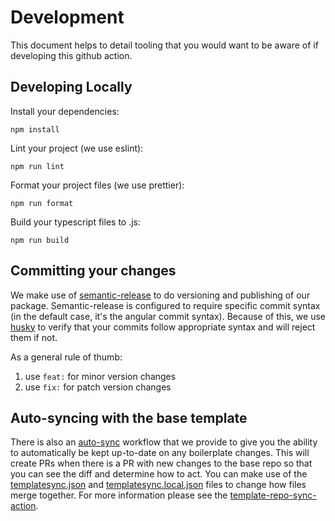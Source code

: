 # Development

This document helps to detail tooling that you would want to be aware of if developing this github action.

## Developing Locally

Install your dependencies:

```shell
npm install
```

Lint your project (we use eslint):

```shell
npm run lint
```

Format your project files (we use prettier):

```shell
npm run format
```

Build your typescript files to .js:

```shell
npm run build
```

## Committing your changes

We make use of [semantic-release](https://github.com/semantic-release/semantic-release) to do versioning and publishing of our package.
Semantic-release is configured to require specific commit syntax (in the default case, it's the angular commit syntax). Because of this, we
use [husky](https://typicode.github.io/husky/) to verify that your commits follow appropriate syntax and will reject them if not.

As a general rule of thumb:

1. use `feat:` for minor version changes
2. use `fix:` for patch version changes

## Auto-syncing with the base template

There is also an [auto-sync](./.github/workflows/auto-sync.yaml) workflow that we provide to give you the ability to automatically be kept up-to-date
on any boilerplate changes. This will create PRs when there is a PR with new changes to the base repo so that you can see the diff and determine how
to act. You can make use of the [templatesync.json](./templatesync.json) and [templatesync.local.json](./templatesync.local.json) files to change how
files merge together. For more information please see the [template-repo-sync-action](https://github.com/HanseltimeIndustries/template-repo-sync-action).
